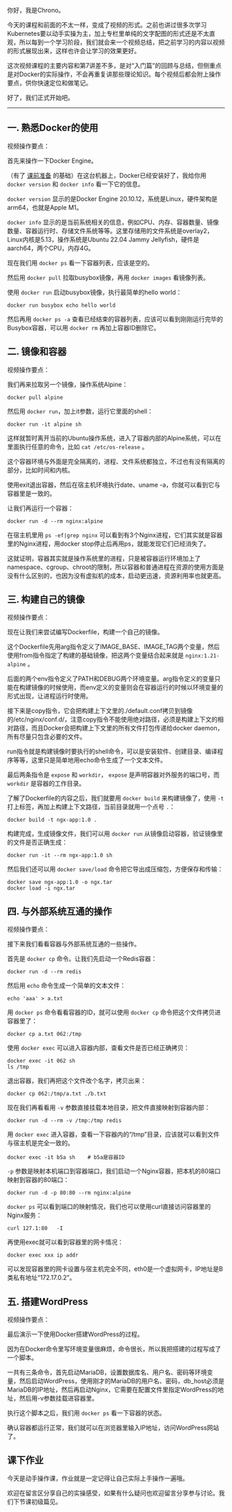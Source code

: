 你好，我是Chrono。

今天的课程和前面的不太一样，变成了视频的形式。之前也讲过很多次学习Kubernetes要以动手实操为主，加上专栏里单纯的文字配图的形式还是不太直观，所以每到一个学习阶段，我们就会来一个视频总结，把之前学习的内容以视频的形式展现出来，这样也许会让学习的效果更好。

这次视频课程的主要内容和第7讲差不多，是对“入门篇”的回顾与总结，但侧重点是对Docker的实际操作，不会再重复讲那些理论知识。每个视频后都会附上操作要点，供你快速定位和做笔记。

好了，我们正式开始吧。

* * *

## 一. 熟悉Docker的使用

视频操作要点：

首先来操作一下Docker Engine。

（有了 [课前准备](https://time.geekbang.org/column/article/528614) 的基础）在这台机器上，Docker已经安装好了，我给你用 `docker version` 和 `docker info` 看一下它的信息。

`docker version` 显示的是Docker Engine 20.10.12，系统是Linux，硬件架构是arm64，也就是Apple M1。

`docker info` 显示的是当前系统相关的信息，例如CPU、内存、容器数量、镜像数量、容器运行时、存储文件系统等等。这里存储用的文件系统是overlay2，Linux内核是5.13，操作系统是Ubuntu 22.04 Jammy Jellyfish，硬件是aarch64，两个CPU，内存4G。

现在我们用 `docker ps` 看一下容器列表，应该是空的。

然后用 `docker pull` 拉取busybox镜像，再用 `docker images` 看镜像列表。

使用 `docker run` 启动busybox镜像，执行最简单的hello world：

```plain
docker run busybox echo hello world

```

然后再用 `docker ps -a` 查看已经结束的容器列表，应该可以看到刚刚运行完毕的Busybox容器，可以用 `docker rm` 再加上容器ID删除它。

## 二. 镜像和容器

视频操作要点：

我们再来拉取另一个镜像，操作系统Alpine：

```plain
docker pull alpine

```

然后用 `docker run`，加上it参数，运行它里面的shell：

```plain
docker run -it alpine sh

```

这样就暂时离开当前的Ubuntu操作系统，进入了容器内部的Alpine系统，可以在里面执行任意的命令，比如 `cat /etc/os-release` 。

这个容器环境与外面是完全隔离的，进程、文件系统都独立，不过也有没有隔离的部分，比如时间和内核。

使用exit退出容器，然后在宿主机环境执行date、uname -a，你就可以看到它与容器里是一致的。

让我们再运行一个容器：

```plain
docker run -d --rm nginx:alpine

```

在宿主机里用 `ps -ef|grep nginx` 可以看到有3个Nginx进程，它们其实就是容器里的Nginx进程，用docker stop停止后再用ps，就能发现它们已经消失了。

这就证明，容器其实就是操作系统里的进程，只是被容器运行环境加上了namespace、cgroup、chroot的限制，所以容器和普通进程在资源的使用方面是没有什么区别的，也因为没有虚拟机的成本，启动更迅速，资源利用率也就更高。

## 三. 构建自己的镜像

视频操作要点：

现在让我们来尝试编写Dockerfile，构建一个自己的镜像。

这个Dockerfile先用arg指令定义了IMAGE\_BASE、IMAGE\_TAG两个变量，然后使用from指令指定了构建的基础镜像，把这两个变量结合起来就是 `nginx:1.21-alpine` 。

后面的两个env指令定义了PATH和DEBUG两个环境变量。arg指令定义的变量只能在构建镜像的时候使用，而env定义的变量则会在容器运行的时候以环境变量的形式出现，让进程运行时使用。

接下来是copy指令，它会把构建上下文里的./default.conf拷贝到镜像的/etc/nginx/conf.d/，注意copy指令不能使用绝对路径，必须是构建上下文的相对路径，而且Docker会把构建上下文里的所有文件打包传递给docker daemon，所有尽量只包含必要的文件。

run指令就是构建镜像时要执行的shell命令，可以是安装软件、创建目录、编译程序等等，这里只是简单地用echo命令生成了一个文本文件。

最后两条指令是 `expose` 和 `workdir`， `expose` 是声明容器对外服务的端口号，而 `workdir` 是容器的工作目录。

了解了Dockerfile的内容之后，我们就要用 `docker build` 来构建镜像了，使用 `-t` 打上标签，再加上构建上下文路径，当前目录就用一个点号 `.`：

```plain
docker build -t ngx-app:1.0 .

```

构建完成，生成镜像文件，我们可以用 `docker run` 从镜像启动容器，验证镜像里的文件是否正确生成：

```plain
docker run -it --rm ngx-app:1.0 sh

```

然后我们还可以用 `docker save/load` 命令把它导出成压缩包，方便保存和传输：

```plain
docker save ngx-app:1.0 -o ngx.tar
docker load -i ngx.tar

```

## 四. 与外部系统互通的操作

视频操作要点：

接下来我们看看容器与外部系统互通的一些操作。

首先是 `docker cp` 命令。让我们先启动一个Redis容器：

```plain
docker run -d --rm redis

```

然后用 `echo` 命令生成一个简单的文本文件：

```plain
echo 'aaa' > a.txt

```

用 `docker ps` 命令看看容器的ID，就可以使用 `docker cp` 命令把这个文件拷贝进容器里了：

```plain
docker cp a.txt 062:/tmp

```

使用 `docker exec` 可以进入容器内部，查看文件是否已经正确拷贝：

```plain
docker exec -it 062 sh
ls /tmp

```

退出容器，我们再把这个文件改个名字，拷贝出来：

```plain
docker cp 062:/tmp/a.txt ./b.txt

```

现在我们再看看用 `-v` 参数直接挂载本地目录，把文件直接映射到容器内部：

```plain
docker run -d --rm -v /tmp:/tmp redis

```

用 `docker exec` 进入容器，查看一下容器内的“/tmp”目录，应该就可以看到文件与宿主机是完全一致的。

```plain
docker exec -it b5a sh    # b5a是容器ID

```

`-p` 参数是映射本机端口到容器端口，我们启动一个Nginx容器，把本机的80端口映射到容器的80端口：

```plain
docker run -d -p 80:80 --rm nginx:alpine

```

`docker ps` 可以看到端口的映射情况，我们也可以使用curl直接访问容器里的Nginx服务：

```plain
curl 127.1:80   -I

```

再使用exec就可以看到容器里的网卡情况：

```plain
docker exec xxx ip addr

```

可以发现容器里的网卡设置与宿主机完全不同，eth0是一个虚拟网卡，IP地址是B类私有地址“172.17.0.2”。

## 五. 搭建WordPress

视频操作要点：

最后演示一下使用Docker搭建WordPress的过程。

因为在Docker命令里写环境变量很麻烦，命令很长，所以我把搭建的过程写成了一个脚本。

一共有三条命令，首先启动MariaDB，设置数据库名、用户名、密码等环境变量，然后启动WordPress，使用刚才的MariaDB的用户名、密码，db\_host必须是MariaDB的IP地址，然后再启动Nginx，它需要在配置文件里指定WordPress的地址，然后用-v参数挂载进容器里。

执行这个脚本之后，我们用 `docker ps` 看一下容器的状态。

确认容器都运行正常，我们就可以在浏览器里输入IP地址，访问WordPress网站了。

## 课下作业

今天是动手操作课，作业就是一定记得让自己实际上手操作一遍哦。

欢迎在留言区分享自己的实操感受，如果有什么疑问也欢迎留言分享参与讨论。我们下节课初级篇见。
